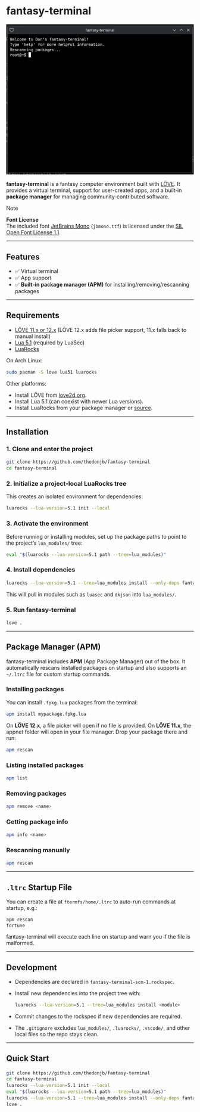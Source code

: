 # fantasy-terminal

![fantasy-terminal screenshot](docs/screenshot.png)

**fantasy-terminal** is a fantasy computer environment built with [LÖVE](https://love2d.org/).
It provides a virtual terminal, support for user-created apps, and a built‑in **package manager** for managing community‑contributed software.

> [!NOTE]
> **Font License**  
> The included font [JetBrains Mono](https://www.jetbrains.com/lp/mono/) (`jbmono.ttf`) is licensed under the [SIL Open Font License 1.1](docs/OFL.txt).

---

## Features

* ✅ Virtual terminal
* ✅ App support
* ✅ **Built‑in package manager (APM)** for installing/removing/rescanning packages

---

## Requirements

* [LÖVE 11.x or 12.x](https://love2d.org/) (LÖVE 12.x adds file picker support, 11.x falls back to manual install)
* [Lua 5.1](https://www.lua.org/) (required by LuaSec)
* [LuaRocks](https://luarocks.org/)

On Arch Linux:

```bash
sudo pacman -S love lua51 luarocks
```

Other platforms:

* Install LÖVE from [love2d.org](https://love2d.org/).
* Install Lua 5.1 (can coexist with newer Lua versions).
* Install LuaRocks from your package manager or [source](https://luarocks.org/).

---

## Installation

### 1. Clone and enter the project

```bash
git clone https://github.com/thedonjb/fantasy-terminal
cd fantasy-terminal
```

### 2. Initialize a project-local LuaRocks tree

This creates an isolated environment for dependencies:

```bash
luarocks --lua-version=5.1 init --local
```

### 3. Activate the environment

Before running or installing modules, set up the package paths to point to the project’s `lua_modules/` tree:

```bash
eval "$(luarocks --lua-version=5.1 path --tree=lua_modules)"
```

### 4. Install dependencies

```bash
luarocks --lua-version=5.1 --tree=lua_modules install --only-deps fantasy-terminal-scm-1.rockspec
```

This will pull in modules such as `luasec` and `dkjson` into `lua_modules/`.

### 5. Run fantasy-terminal

```bash
love .
```

---

## Package Manager (APM)

fantasy-terminal includes **APM** (App Package Manager) out of the box.
It automatically rescans installed packages on startup and also supports an `~/.ltrc` file for custom startup commands.

### Installing packages

You can install `.fpkg.lua` packages from the terminal:

```bash
apm install mypackage.fpkg.lua
```

On **LÖVE 12.x**, a file picker will open if no file is provided.
On **LÖVE 11.x**, the appnet folder will open in your file manager. Drop your package there and run:

```bash
apm rescan
```

### Listing installed packages

```bash
apm list
```

### Removing packages

```bash
apm remove <name>
```

### Getting package info

```bash
apm info <name>
```

### Rescanning manually

```bash
apm rescan
```

---

## `.ltrc` Startup File

You can create a file at `ftermfs/home/.ltrc` to auto-run commands at startup, e.g.:

```
apm rescan
fortune
```

fantasy-terminal will execute each line on startup and warn you if the file is malformed.

---

## Development

* Dependencies are declared in `fantasy-terminal-scm-1.rockspec`.

* Install new dependencies into the project tree with:

  ```bash
  luarocks --lua-version=5.1 --tree=lua_modules install <module>
  ```

* Commit changes to the rockspec if new dependencies are required.

* The `.gitignore` excludes `lua_modules/`, `.luarocks/`, `.vscode/`, and other local files so the repo stays clean.

---

## Quick Start

```bash
git clone https://github.com/thedonjb/fantasy-terminal
cd fantasy-terminal
luarocks --lua-version=5.1 init --local
eval "$(luarocks --lua-version=5.1 path --tree=lua_modules)"
luarocks --lua-version=5.1 --tree=lua_modules install --only-deps fantasy-terminal-scm-1.rockspec
love .
```